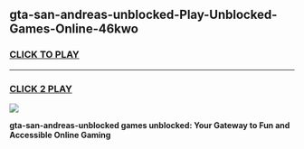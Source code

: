 
## gta-san-andreas-unblocked-Play-Unblocked-Games-Online-46kwo
<h3>
<a href="https://premium76.site?title=gta-san-andreas-unblocked&ref=25A">CLICK TO PLAY</a></h3>
<hr>

<h3>
<a href="https://premium76.site?title=gta-san-andreas-unblocked&ref=25A">CLICK 2 PLAY</a>
  
</h3>

<a href="https://premium76.site?title=gta-san-andreas-unblocked&ref=25A"><img src="https://clearcache.store/games.png"></a>


**gta-san-andreas-unblocked games unblocked: Your Gateway to Fun and Accessible Online Gaming**
